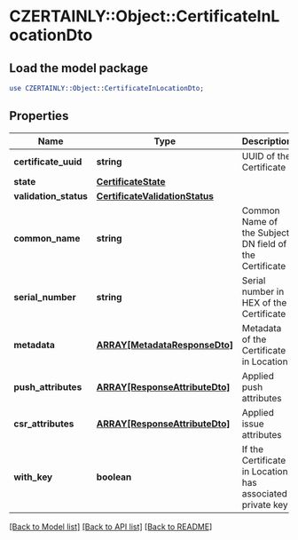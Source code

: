 # CZERTAINLY::Object::CertificateInLocationDto

## Load the model package
```perl
use CZERTAINLY::Object::CertificateInLocationDto;
```

## Properties
Name | Type | Description | Notes
------------ | ------------- | ------------- | -------------
**certificate_uuid** | **string** | UUID of the Certificate | 
**state** | [**CertificateState**](CertificateState.md) |  | 
**validation_status** | [**CertificateValidationStatus**](CertificateValidationStatus.md) |  | 
**common_name** | **string** | Common Name of the Subject DN field of the Certificate | 
**serial_number** | **string** | Serial number in HEX of the Certificate | 
**metadata** | [**ARRAY[MetadataResponseDto]**](MetadataResponseDto.md) | Metadata of the Certificate in Location | [optional] 
**push_attributes** | [**ARRAY[ResponseAttributeDto]**](ResponseAttributeDto.md) | Applied push attributes | [optional] 
**csr_attributes** | [**ARRAY[ResponseAttributeDto]**](ResponseAttributeDto.md) | Applied issue attributes | [optional] 
**with_key** | **boolean** | If the Certificate in Location has associated private key | [optional] [default to false]

[[Back to Model list]](../README.md#documentation-for-models) [[Back to API list]](../README.md#documentation-for-api-endpoints) [[Back to README]](../README.md)


